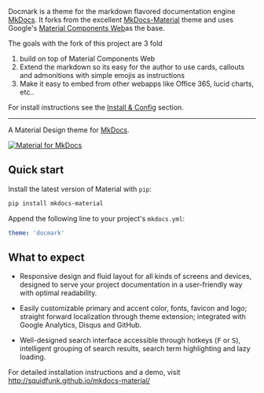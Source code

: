 
Docmark is a theme for the markdown flavored documentation engine  [MkDocs][1].
It forks from the excellent [MkDocs-Material][2] theme and uses Google's [Material Components Web][3]as the base.

  [1]: http://www.mkdocs.org
  [2]: http://squidfunk.github.io/mkdocs-material/
  [3]: https://material.io/components/web/

The goals with the fork of this project are 3 fold

1. build on top of Material Components Web
2. Extend the markdown so its easy for the author to use cards, callouts and admonitions with simple emojis as instructions
3. Make it easy to embed from other webapps like Office 365, lucid charts, etc..

For install instructions see the [Install & Config](docs/getting-started.md) section.

------

A Material Design theme for [MkDocs][1].

[![Material for MkDocs](docs/images/material.png)][2]

  [1]: http://www.mkdocs.org
  [2]: http://squidfunk.github.io/mkdocs-material/

## Quick start

Install the latest version of Material with `pip`:

``` sh
pip install mkdocs-material
```

Append the following line to your project's `mkdocs.yml`:

``` yaml
theme: 'docmark'
```

## What to expect

* Responsive design and fluid layout for all kinds of screens and devices,
  designed to serve your project documentation in a user-friendly way with
  optimal readability.

* Easily customizable primary and accent color, fonts, favicon and logo;
  straight forward localization through theme extension; integrated with Google
  Analytics, Disqus and GitHub.

* Well-designed search interface accessible through hotkeys (<kbd>F</kbd> or
  <kbd>S</kbd>), intelligent grouping of search results, search term
  highlighting and lazy loading.

For detailed installation instructions and a demo, visit
http://squidfunk.github.io/mkdocs-material/


